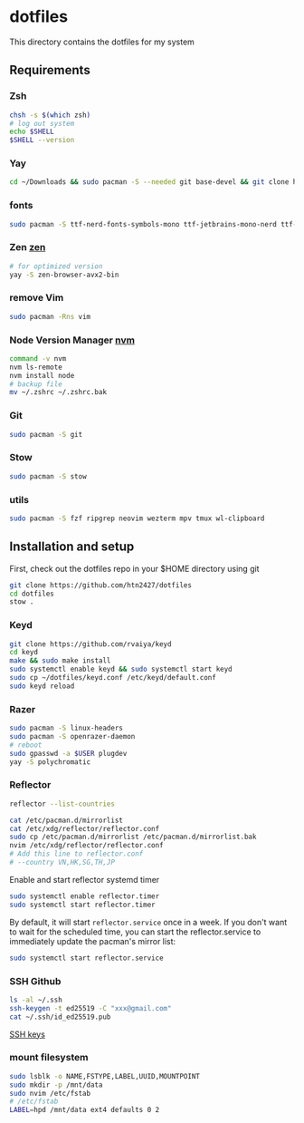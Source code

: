 # dotfiles

This directory contains the dotfiles for my system

## Requirements

### Zsh

```sh
chsh -s $(which zsh)
# log out system
echo $SHELL
$SHELL --version
```

### Yay

```sh
cd ~/Downloads && sudo pacman -S --needed git base-devel && git clone https://aur.archlinux.org/yay.git && cd yay && makepkg -si
```

### fonts

```sh
sudo pacman -S ttf-nerd-fonts-symbols-mono ttf-jetbrains-mono-nerd ttf-noto-nerd ttf-cascadia-mono-nerd
```

### Zen [zen](https://github.com/zen-browser/desktop?tab=readme-ov-file#arch-based-distributions)
```sh
# for optimized version
yay -S zen-browser-avx2-bin
```

### remove Vim

```sh
sudo pacman -Rns vim
```

### Node Version Manager [nvm](https://github.com/nvm-sh/nvm)
```sh
command -v nvm
nvm ls-remote
nvm install node
# backup file
mv ~/.zshrc ~/.zshrc.bak
```

### Git

```sh
sudo pacman -S git
```

### Stow

```sh
sudo pacman -S stow
```

### utils

```sh
sudo pacman -S fzf ripgrep neovim wezterm mpv tmux wl-clipboard
```

## Installation and setup

First, check out the dotfiles repo in your $HOME directory using git
```sh
git clone https://github.com/htn2427/dotfiles
cd dotfiles
stow .
```

### Keyd

```sh
git clone https://github.com/rvaiya/keyd
cd keyd
make && sudo make install
sudo systemctl enable keyd && sudo systemctl start keyd
sudo cp ~/dotfiles/keyd.conf /etc/keyd/default.conf
sudo keyd reload
```

### Razer 

```sh
sudo pacman -S linux-headers
sudo pacman -S openrazer-daemon
# reboot
sudo gpasswd -a $USER plugdev
yay -S polychromatic
```

### Reflector

```sh
reflector --list-countries
```

```sh
cat /etc/pacman.d/mirrorlist
cat /etc/xdg/reflector/reflector.conf
sudo cp /etc/pacman.d/mirrorlist /etc/pacman.d/mirrorlist.bak
nvim /etc/xdg/reflector/reflector.conf
# Add this line to reflector.conf
# --country VN,HK,SG,TH,JP
```

Enable and start reflector systemd timer
```sh
sudo systemctl enable reflector.timer
sudo systemctl start reflector.timer
```

By default, it will start `reflector.service` once in a week. If you don't want to wait for the scheduled time, you can start the reflector.service to immediately update the pacman's mirror list:
```sh
sudo systemctl start reflector.service
```

### SSH Github

```sh
ls -al ~/.ssh
ssh-keygen -t ed25519 -C "xxx@gmail.com"
cat ~/.ssh/id_ed25519.pub
```
[SSH keys](https://github.com/settings/keys)

### mount filesystem

```sh
sudo lsblk -o NAME,FSTYPE,LABEL,UUID,MOUNTPOINT
sudo mkdir -p /mnt/data
sudo nvim /etc/fstab
# /etc/fstab
LABEL=hpd /mnt/data ext4 defaults 0 2
```
